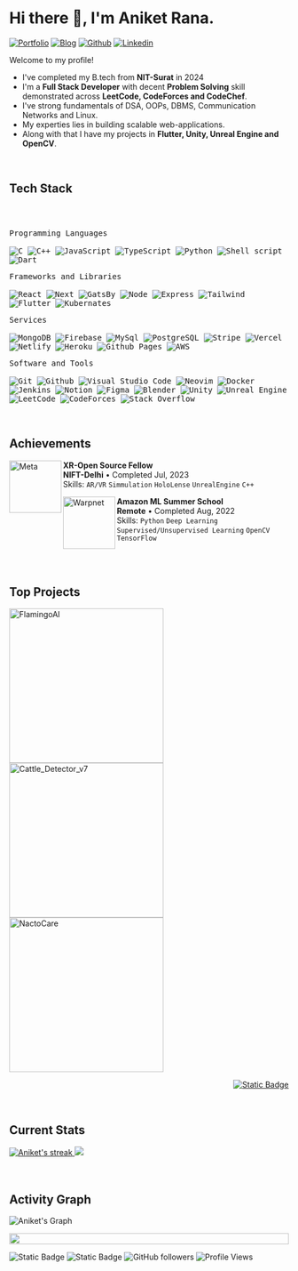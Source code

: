 <h1>Hi there 👋, I'm Aniket Rana.</h1>

<!-- Header Links -->
[![Portfolio](https://img.shields.io/badge/-Portfolio-red?style=flat&logo=appveyor&logoColor=white)](https://aniketrana.me/)
[![Blog](https://img.shields.io/badge/Hashnode-2962FF?logo=hashnode)](https://aniumbott.hashnode.dev/)
[![Github](https://img.shields.io/badge/-Github-000?style=flat&logo=Github&logoColor=white)](https://github.com/Aniumbott/)
[![Linkedin](https://img.shields.io/badge/-LinkedIn-blue?style=flat&logo=Linkedin&logoColor=white)](https://www.linkedin.com/in/aniket-rana2934/)

<!-- Short Bio -->
<!-- </samp> for  -->
<p>Welcome to my profile! </p>

- I've completed my B.tech from <b>NIT-Surat</b> in 2024
- I'm a <b>Full Stack Developer</b> with decent <b>Problem Solving</b> skill demonstrated across <b>LeetCode, CodeForces and CodeChef</b>. 
- I've strong fundamentals of DSA, OOPs, DBMS, Communication Networks and Linux.
- My experties lies in building scalable web-applications.
- Along with that I have my projects in <b> Flutter, Unity, Unreal Engine and OpenCV</b>.

<!-- Tech Stack -->
</br>
<h2>Tech Stack</h2>
<div>
<!-- <img align="left" width="40%" src="https://media.giphy.com/media/ao9DUiTKH60XS/giphy.gif"/> -->
	<p style="display: inline-block;">
	<p>
		<kbd>
			<kbd>Programming Languages</kbd>
			<br>
			<br>
			<img alt="C" src="https://img.shields.io/badge/C-05122A?logo=c&style=flat">
			<img alt="C++" src="https://img.shields.io/badge/C%2B%2B-05122A?logo=cplusplus&style=flat">
      <img alt="JavaScript" src="https://img.shields.io/badge/JavaScript-05122A?logo=javascript&style=flat">
      <img alt="TypeScript" src="https://img.shields.io/badge/TypeScript-05122A?logo=typescript&style=flat">
      <img alt="Python" src="https://img.shields.io/badge/Python-05122A?style=flat&logo=python">
			<img alt="Shell script" src="https://img.shields.io/badge/Shell%20Script-05122A?style=flat&logo=gnu-bash&logoColor=white">
      <img alt="Dart" src="https://img.shields.io/badge/Dart-05122A?logo=dart&style=flat">
		</kbd>
	</p>
	<p>
		<kbd>
			<kbd>Frameworks and Libraries</kbd>
			<br>
			<br>
			<img alt="React" src="https://img.shields.io/badge/React-05122A?logo=react&style=flat">
      <img alt="Next" src="https://img.shields.io/badge/Next.js-05122A?logo=next.js&style=flat">
      <img alt="GatsBy" src="https://img.shields.io/badge/Gatsby-05122A?logo=gatsby&style=flat">
      <img alt="Node" src="https://img.shields.io/badge/Node.js-05122A?logo=node.js&style=flat">
      <img alt="Express" src="https://img.shields.io/badge/Express.js-05122A?logo=express&style=flat">
      <img alt="Tailwind" src="https://img.shields.io/badge/Tailwind%20CSS-05122A?logo=tailwind-css&style=flat">
      <img alt="Flutter" src="https://img.shields.io/badge/Flutter-05122A?logo=flutter&style=flat">
      <img alt="Kubernates" src="https://img.shields.io/badge/Kubernetes-05122A?logo=kubernetes&style=flat">
		</kbd>
	</p>
	<p>
		<kbd>
			<kbd>Services</kbd>
			<br>
			<br>
      <img alt="MongoDB" src="https://img.shields.io/badge/MongoDB-05122A?logo=mongodb&style=flat">
      <img alt="Firebase" src="https://img.shields.io/badge/Firebase-05122A?logo=Firebase&style=flat">
      <img alt="MySql" src="https://img.shields.io/badge/MySql-05122A?style=flat&logo=MySql">
      <img alt="PostgreSQL" src="https://img.shields.io/badge/Postgres-05122A?logo=postgresql&style=flat">
      <img alt="Stripe" src="https://img.shields.io/badge/Stripe-05122A?logo=stripe&style=flat">
			<img alt="Vercel" src="https://img.shields.io/badge/Vercel-05122A?logo=vercel&style=flat">
      <img alt="Netlify" src="https://img.shields.io/badge/Netlify-05122A?logo=netlify&style=flat">
      <img alt="Heroku" src="https://img.shields.io/badge/Heroku-05122A?logo=heroku&style=flat">
      <img alt="Github Pages" src="https://img.shields.io/badge/Github%20Pages-05122A?style=flat&logo=Github">
			<img alt="AWS" src="https://img.shields.io/badge/AWS-05122A?logo=amazon-web-services&style=flat">
		</kbd>
	</p>
	<p>
		<kbd>
			<kbd>Software and Tools</kbd>
			<br>
			<br>
			<img alt="Git" src="https://img.shields.io/badge/Git-05122A?style=flat&logo=Git">
			<img alt="Github" src="https://img.shields.io/badge/GitHub-05122A?logo=github&style=flat">
			<img alt="Visual Studio Code" src="https://custom-icon-badges.demolab.com/badge/Visual%20Studio%20Code-05122A?logo=vsc&style=flat">
			<img alt="Neovim" src="https://img.shields.io/badge/Neovim-05122A?style=flat&logo=Neovim">
      <img alt="Docker" src="https://img.shields.io/badge/Docker-05122A?logo=docker&style=flat">
      <img alt="Jenkins" src="https://img.shields.io/badge/Jenkins-05122A?logo=jenkins&style=flat">
			<img alt="Notion" alt="Static Badge" src="https://img.shields.io/badge/Notion-05122A?style=flat&logo=Notion">
			<img alt="Figma" src="https://img.shields.io/badge/Figma-05122A?logo=figma&style=flat">
      <img alt="Blender" src="https://img.shields.io/badge/Blender-05122A?logo=blender&style=flat">
      <img alt="Unity" src="https://img.shields.io/badge/Unity-05122A?logo=unity&style=flat">
      <img alt="Unreal Engine" src="https://img.shields.io/badge/Unreal%20Engine-05122A?logo=unrealengine&style=flat">
      <img alt="LeetCode" src="https://img.shields.io/badge/Leetcode-05122A?style=flat&logo=Leetcode">
			<img alt="CodeForces" src="https://img.shields.io/badge/Codeforces-05122A?style=flat&logo=codeforces">
			<img alt="Stack Overflow" src="https://img.shields.io/badge/StackOverflow-05122A?style=flat&logo=StackOverflow">
		</kbd>
	</p>
        </p>
</div>


<!-- Licenses & certifications -->
</br>
<h2>Achievements</h2>

[<img align="left" width="94px" alt="Meta" src="https://signsalad.com/wp-content/uploads/2021/11/Screenshot-2021-11-03-at-12.14.11.png"/>]([https://ucsd.edu/](https://xrosfellowship.ficci.in/))
**XR-Open Source Fellow** \
**NIFT-Delhi** • Completed Jul, 2023\
Skills: `AR/VR` `Simmulation` `HoloLense` `UnrealEngine` `C++`

[<img align="left" width="94px" alt="Warpnet" src="https://www.fineprintart.com/images/blog/amazon-logo/amazon_logo_history_5.jpg"/>](https://www.amazon.science/academic-engagements/amazon-launches-annual-ml-summer-school-in-india)
**Amazon ML Summer School** \
**Remote** • Completed Aug, 2022\
Skills: `Python` `Deep Learning` `Supervised/Unsupervised Learning` `OpenCV` `TensorFlow` 

<br>


<!-- Top Projects List -->
</br>
<h2>Top Projects</h2>
<p>
  <a href="https://github.com/Aniumbott/FlamingoAI"><img width="278" src="https://denvercoder1-github-readme-stats.vercel.app/api/pin/?username=Aniumbott&repo=FlamingoAI&theme=dark&bg_color=0D1017&title_color=E8EDF3&hide_border=false&icon_color=E8EDF3&show_icons=false&border_radius=0" alt="FlamingoAI"></a>
  <a href="https://github.com/Aniumbott/Cattle_Detector_v7">
	  <img width="278" src="https://denvercoder1-github-readme-stats.vercel.app/api/pin/?username=Aniumbott&repo=Cattle_Detector_v7&theme=dark&bg_color=0D1017&title_color=E8EDF3&hide_border=false&icon_color=E8EDF3&show_icons=false&border_radius=0" alt="Cattle_Detector_v7"></a>
  <a href="https://github.com/Aniumbott/NactoCare">
	  <img width="278" src="https://denvercoder1-github-readme-stats.vercel.app/api/pin/?username=Aniumbott&repo=NactoCare&theme=dark&bg_color=0D1017&title_color=E8EDF3&hide_border=false&icon_color=E8EDF3&show_icons=false&border_radius=0" alt="NactoCare">
  </a>
  </br>

  
  </p>
  <p align="right">
    <a href="https://github.com/amangupta143?tab=repositories"><img alt="Static Badge" src="https://img.shields.io/badge/All%20Projects-05122A?style=flat-square"></a>
  </p>


<!-- Current Stats card -->
</br>
<h2>Current Stats</h2>

<div>
<a href="https://github.com/Aniumbott">
      <img alt="Aniket's streak" src="https://github-readme-streak-stats-9m8ugfa77-denvercoder1.vercel.app/?user=Aniumbott&theme=monokai-metallian&border_radius=0&card_width=417&card_height=194&background=0D1017&fire=E8EDF3&currStreakNum=E8EDF3&sideNums=E8EDF3&currStreakLabel=E8EDF3&sideLabels=E8EDF3F0&dates=E8EDF3D5&ring=E8EDF3F0&card_width=400&card_height=195"/>
    </a>
  <a href="https://github.com/Aniumbott">
<img src="https://github-readme-stats.vercel.app/api?username=Aniumbott&show_icons=true&bg_color=0D1017&border_radius=0&text_color=E8EDF3D5&title_color=E8EDF3&icon_color=E8EDF3&hide_border=false&include_all_commits=true&card_width=314&card_height=195"/>
    </a>
</div>

<!-- Activity Graph card -->
</br>
</br>
<h2>Activity Graph</h2>

![Aniket's Graph](https://github-readme-activity-graph.vercel.app/graph?username=Aniumbott&custom_title=Aniket's%20GitHub%20Activity%20Graph&bg_color=0d1017&color=e8edf3&line=e8edf3&point=e8edf3&area_color=FFFFFF&title_color=FFFFFF&area=true)

<img src="https://i.imgur.com/dBaSKWF.gif" height="20" width="100%">

![Static Badge](https://img.shields.io/badge/Thanks%20for%20visiting!-05122A)
![Static Badge](https://img.shields.io/badge/Star%20%E2%AD%90%20some%20repositories%20you%20find%20helpful!%20-05122A)
![GitHub followers](https://img.shields.io/github/followers/Aniumbott?style=flat&logo=github&color=05122A&labelColor=05122A)
![Profile Views](https://komarev.com/ghpvc/?username=Aniumbott&style=flat&labelolor=05122A&color=05122A)

